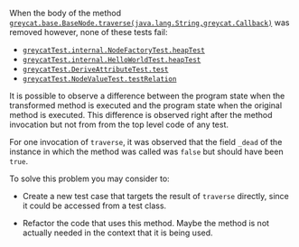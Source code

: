 When the body of the method [`greycat.base.BaseNode.traverse(java.lang.String,greycat.Callback)`](https://github.com/datathings/greycat/blob/5ced869407f7612517fc354b41516eb300d8a3f1/greycat/src/main/java/greycat/base/BaseNode.java#L994) 
was  removed 
however,  none of these tests fail:

*  [`greycatTest.internal.NodeFactoryTest.heapTest`](https://github.com/datathings/greycat/blob/5ced869407f7612517fc354b41516eb300d8a3f1/greycat/src/test/java/greycatTest/internal/NodeFactoryTest.java)
*  [`greycatTest.internal.HelloWorldTest.heapTest`](https://github.com/datathings/greycat/blob/5ced869407f7612517fc354b41516eb300d8a3f1/greycat/src/test/java/greycatTest/internal/HelloWorldTest.java)
*  [`greycatTest.DeriveAttributeTest.test`](https://github.com/datathings/greycat/blob/5ced869407f7612517fc354b41516eb300d8a3f1/greycat/src/test/java/greycatTest/DeriveAttributeTest.java)
*  [`greycatTest.NodeValueTest.testRelation`](https://github.com/datathings/greycat/blob/5ced869407f7612517fc354b41516eb300d8a3f1/greycat/src/test/java/greycatTest/NodeValueTest.java)


It is possible to observe a difference between the program state when the transformed method is executed and the program state when the original method is executed. This difference is observed right after the method invocation but not from from the top level code of any test.


For one invocation of `traverse`, it was observed that the field `_dead` of the instance in which the method was called  was `false` but should have been `true`.

To solve this problem you may consider to:

* Create a new test case that targets the result of `traverse` directly, since it could be accessed from a test class.


* Refactor the code that uses this method. Maybe the method is not actually needed in the context that it is being used.

